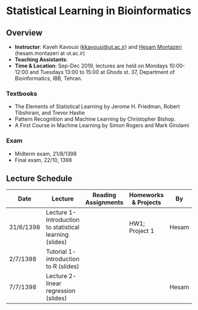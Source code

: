 # Statistical Learning in Bioinformatics

## Overview
- **Instructor**: Kaveh Kavousi (kkavousi@ut.ac.ir) and [Hesam Montazeri](http://lcbb.ut.ac.ir) (hesam.montazeri at ut.ac.ir)
- **Teaching Assistants**: 
- **Time & Location**: Sep-Dec 2019, lectures are held on Mondays 10:00-12:00 and Tuesdays 13:00 to 15:00 at Ghods st. 37, Department of Bioinformatics, IBB, Tehran.
### Textbooks
- The Elements of Statistical Learning by Jerome H. Friedman, Robert Tibshirani, and Trevor Hastie
- Pattern Recognition and Machine Learning by Christopher Bishop.
- A First Course in Machine Learning by Simon Rogers and Mark Girolami

### Exam
- Midterm exam, 21/8/1398 
- Final exam, 22/10, 1398

## Lecture Schedule

Date | Lecture | Reading Assignments | Homeworks & Projects | By |
 ------------- | -------------------------- | ------------- | ------------- | ------ |
31/6/1398 | Lecture 1- Introduction to statistical learning (slides)| | HW1; Project 1 | Hesam |
2/7/1398  | Tutorial 1- introduction to R (slides) |  |  |
7/7/1398  | Lecture 2- linear regression (slides) | | | Hesam |

